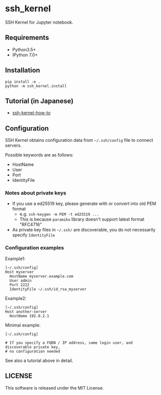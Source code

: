 # ssh_kernel

SSH Kernel for Jupyter notebook.

## Requirements

* Python3.5+
* IPython 7.0+

## Installation

```
pip install -e .
python -m ssh_kernel.install
```

## Tutorial (in Japanese)

* [ssh-kernel-how-to](doc/ssh-kernel-how-to.ipynb)

## Configuration

SSH Kernel obtains configuration data from `~/.ssh/config` file to connect servers.

Possible keywords are as follows:

* HostName
* User
* Port
* IdentityFile

### Notes about private keys

* If you use a ed25519 key, please generate with or convert into old PEM format
    * e.g. `ssh-keygen -m PEM -t ed25519 ...`
    * This is because `paramiko` library doesn't support latest format "RFC4716"
* As private key files in `~/.ssh/` are discoverable, you do not necessarily specify `IdentityFile`

### Configuration examples

Example1:

```
[~/.ssh/config]
Host myserver
  HostName myserver.example.com
  User admin
  Port 2222
  IdentityFile ~/.ssh/id_rsa_myserver
```

Example2:

```
[~/.ssh/config]
Host another-server
  HostName 192.0.2.1
```

Minimal example:

```
[~/.ssh/config]

# If you specify a FQDN / IP address, same login user, and discoverable private key,
# no configuration needed
```

See also a tutorial above in detail.

## LICENSE

This software is released under the MIT License.
